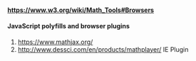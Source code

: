 #### https://www.w3.org/wiki/Math_Tools#Browsers
#### JavaScript polyfills and browser plugins
1. https://www.mathjax.org/
1. http://www.dessci.com/en/products/mathplayer/ IE Plugin
